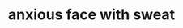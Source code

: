 ---
layout: smileys&emotion
title: anxious face with sweat
emoji: anxious_face_with_sweat
permalink: 😰.html
image: assets/img/3moji/anxious_face_with_sweat.png
---